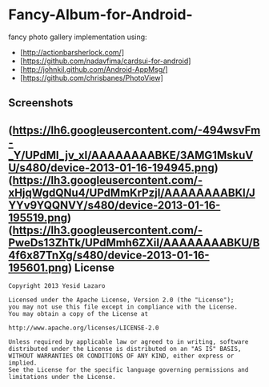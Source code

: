 Fancy-Album-for-Android-
========================

fancy photo gallery implementation  using:


* [http://actionbarsherlock.com/]
* [https://github.com/nadavfima/cardsui-for-android]
* [http://johnkil.github.com/Android-AppMsg/] 
* [https://github.com/chrisbanes/PhotoView]

Screenshots
-------

(https://lh6.googleusercontent.com/-494wsvFm-_Y/UPdMl_jv_xI/AAAAAAAABKE/3AMG1MskuVU/s480/device-2013-01-16-194945.png)
(https://lh3.googleusercontent.com/-xHjqWgdQNu4/UPdMmKrPzjI/AAAAAAAABKI/JYYv9YQQNVY/s480/device-2013-01-16-195519.png)
(https://lh3.googleusercontent.com/-PweDs13ZhTk/UPdMmh6ZXiI/AAAAAAAABKU/B4f6x87TnXg/s480/device-2013-01-16-195601.png)
License
-------

    Copyright 2013 Yesid Lazaro
    
    Licensed under the Apache License, Version 2.0 (the "License");
    you may not use this file except in compliance with the License.
    You may obtain a copy of the License at
    
    http://www.apache.org/licenses/LICENSE-2.0
    
    Unless required by applicable law or agreed to in writing, software
    distributed under the License is distributed on an "AS IS" BASIS,
    WITHOUT WARRANTIES OR CONDITIONS OF ANY KIND, either express or implied.
    See the License for the specific language governing permissions and
    limitations under the License.